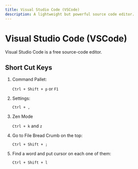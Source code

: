 ```yaml
---
title: Visual Studio Code (VSCode)
description: A lightweight but powerful source code editor.
---
```


# Visual Studio Code (VSCode)

Visual Studio Code is a free source-code editor.

## Short Cut Keys

1. Command Pallet:

   `Ctrl + Shift + p` or `F1`

2. Settings:

   `Ctrl + ,`

3. Zen Mode

   `Ctrl + k` and `z`

4. Go to File Bread Crumb on the top:

   `Ctrl + Shift + ;`

5. Find a word and put cursor on each one of them:

   `Ctrl + Shift + l`
